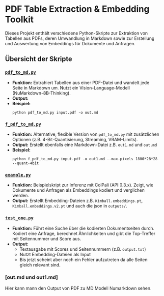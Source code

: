 # PDF Table Extraction & Embedding Toolkit

Dieses Projekt enthält verschiedene Python-Skripte zur Extraktion von Tabellen aus PDFs, deren Umwandlung in Markdown sowie zur Erstellung und Auswertung von Embeddings für Dokumente und Anfragen.

## Übersicht der Skripte

### [`pdf_to_md.py`](pdf_to_md.py)

- **Funktion:** Extrahiert Tabellen aus einer PDF-Datei und wandelt jede Seite in Markdown um. Nutzt ein Vision-Language-Modell (NuMarkdown-8B-Thinking).
- **Output:**
- **Beispiel:**
  ```
  python pdf_to_md.py input.pdf -o out.md
  ```

### [`f_pdf_to_md.py`](f_pdf_to_md.py)

- **Funktion:** Alternative, flexible Version von `pdf_to_md.py` mit zusätzlichen Optionen (z.B. 4-Bit-Quantisierung, Streaming, VRAM-Limits).
- **Output:** Erstellt ebenfalls eine Markdown-Datei z.B. `out1.md` und `out.md`
- **Beispiel:**
  ```
  python f_pdf_to_md.py input.pdf -o out1.md --max-pixels 1800*28*28 --quant-4bit
  ```

### [`example.py`](example.py)

- **Funktion:** Beispielskript zur Inferenz mit ColPali (API 0.3.x). Zeigt, wie Dokumente und Anfragen als Embeddings kodiert und verglichen werden.
- **Output:** Erstellt Embedding-Dateien z.B. `Kimball.embeddings.pt`, `Kimball.embeddings.v2.pt` und auch die json in `outputs/`.

### [`test_one.py`](test_one.py)

- **Funktion:** Führt eine Suche über die kodierten Dokumentseiten durch. Kodiert eine Anfrage, berechnet Ähnlichkeiten und gibt die Top-Treffer mit Seitennummer und Score aus.
- **Output:**
  - Textausgabe mit Scores und Seitennummern (z.B. `output.txt`)
  - Nutzt Embedding-Dateien als Input
  - Bis jetzt scheint aber noch ein Fehler aufzutreten da alle Seiten gleich relevant sind.

### [out.md und out1.md]

Hier kann mann den Output von PDF zu MD Modell Numarkdown sehen.
